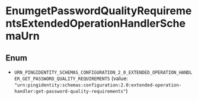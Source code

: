 

# EnumgetPasswordQualityRequirementsExtendedOperationHandlerSchemaUrn

## Enum


* `URN_PINGIDENTITY_SCHEMAS_CONFIGURATION_2_0_EXTENDED_OPERATION_HANDLER_GET_PASSWORD_QUALITY_REQUIREMENTS` (value: `"urn:pingidentity:schemas:configuration:2.0:extended-operation-handler:get-password-quality-requirements"`)



